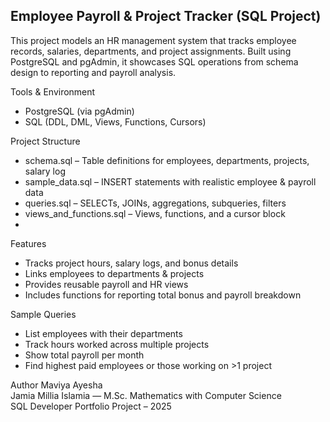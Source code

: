 ## Employee Payroll & Project Tracker (SQL Project)

This project models an HR management system that tracks employee records, salaries, departments, and project assignments. Built using PostgreSQL and pgAdmin, it showcases SQL operations from schema design to reporting and payroll analysis.

Tools & Environment
- PostgreSQL (via pgAdmin)
- SQL (DDL, DML, Views, Functions, Cursors)

Project Structure
- schema.sql – Table definitions for employees, departments, projects, salary log
- sample_data.sql – INSERT statements with realistic employee & payroll data
- queries.sql – SELECTs, JOINs, aggregations, subqueries, filters
- views_and_functions.sql – Views, functions, and a cursor block
- 
Features
- Tracks project hours, salary logs, and bonus details
- Links employees to departments & projects
- Provides reusable payroll and HR views
- Includes functions for reporting total bonus and payroll breakdown

Sample Queries
- List employees with their departments
- Track hours worked across multiple projects
- Show total payroll per month
- Find highest paid employees or those working on >1 project

Author
Maviya Ayesha  
Jamia Millia Islamia — M.Sc. Mathematics with Computer Science  
SQL Developer Portfolio Project – 2025
